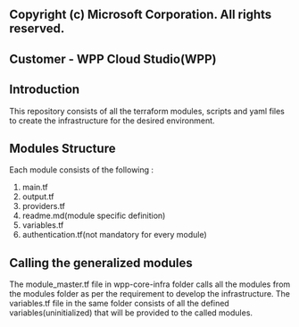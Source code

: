 ## Copyright (c) Microsoft Corporation. All rights reserved.
## Customer - WPP Cloud Studio(WPP)

## Introduction 
This repository consists of all the terraform modules, scripts and yaml files to create the infrastructure for the desired environment. 

## Modules Structure
Each module consists of the following : 
1.	main.tf
2.	output.tf
3.	providers.tf
4.	readme.md(module specific definition)
5.  variables.tf
6.  authentication.tf(not mandatory for every module)

## Calling the generalized modules
The module_master.tf file in wpp-core-infra folder calls all the modules from the modules folder as per the requirement to develop the infrastructure. The variables.tf file in the same folder consists of all the defined variables(uninitialized) that will be provided to the called modules.
